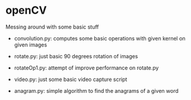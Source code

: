 # openCV
Messing around with some basic stuff

- convolution.py: computes some basic operations with given kernel on given images

- rotate.py: just basic 90 degrees rotation of images

- rotateOp1.py: attempt of improve performance on rotate.py

- video.py: just some basic video capture script

- anagram.py: simple algorithm to find the anagrams of a given word
